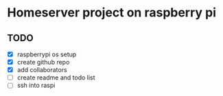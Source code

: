 # Homeserver project on raspberry pi

## TODO

- [x] raspberrypi os setup  
- [x] create github repo  
- [x] add collaborators  
- [ ] create readme and todo list  
- [ ] ssh into raspi  
